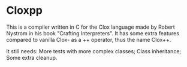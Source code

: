 # Cloxpp
This is a compiler written in C for the Clox language made by Robert Nystrom in his book "Crafting Interpreters".
It has some extra features compared to vanilla Clox- as a ++ operator, thus the name Clox++.

It still needs: 
	More tests with more complex classes;
	Class inheritance;
	Some extra cleanup.
